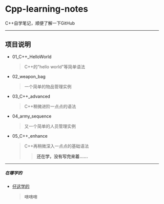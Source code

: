 # Cpp-learning-notes
C++自学笔记，顺便了解一下GitHub

-----

## 项目说明
* 01_C++_HelloWorld
  > C++的"hello world"等简单语法
* 02_weapon_bag
  > 一个简单的物品管理实例
* 03_C++_advanced
  > C++稍微进阶一点点的语法
* 04_army_sequence
  > 又一个简单的人员管理实例
* 05_C++_enhance
  > C++再稍微深入一点点的基础语法
  >> __还在学，没有写完来着……__

-----
##### 在哪学的
* [仔这学的](https://www.bilibili.com/video/BV1et411b73Z?vd_source=17bd8b1bb0b1b1bf9cfe6344678a3319)
  > ~~嗐嗐嗐~~
